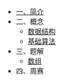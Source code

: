 - [一、简介](/)
- 二、概念
    - [数据结构](concept/data-structure.md)
    - [基础算法](concept/algorithm.md)
- 三、题解
    - [数组](array/README.md)
- 四、周赛
